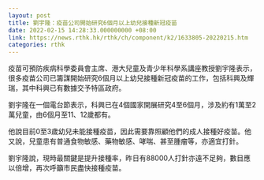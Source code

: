 ```yaml
---
layout: post
title: 劉宇隆：疫苗公司開始研究6個月以上幼兒接種新冠疫苗
date: 2022-02-15 14:28:33.000000000 +08:00
link: https://news.rthk.hk/rthk/ch/component/k2/1633805-20220215.htm
categories: rthk
---
```


疫苗可預防疾病科學委員會主席、港大兒童及青少年科學系講座教授劉宇隆表示，很多疫苗公司已籌謀開始研究6個月以上幼兒接種新冠疫苗的工作，包括科興及輝瑞，其中科興已有數據交予特區政府。

劉宇隆在一個電台節表示，科興已在4個國家開展研究4至6個月，涉及約有1萬至2萬兒童，由6個月至11、12歲都有。

他說目前0至3歲幼兒未能接種疫苗，因此需要靠照顧他們的成人接種好疫苗。他又說，兒童患有普通食物敏感、藥物敏感、哮喘、甚至腫瘤等，亦適宜打針。

劉宇隆說，現時最關鍵是提升接種率，昨日有88000人打針亦遠不足夠，數目應以倍增，再次呼籲市民盡快接種疫苗。
